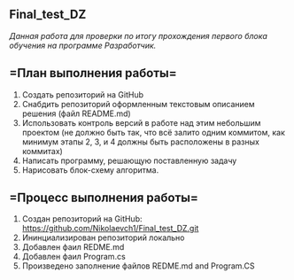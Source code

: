 ## Final_test_DZ
*Данная работа для проверки по итогу прохождения первого блока обучения на программе Разработчик.*

## =План выполнения работы=

1. Создать репозиторий на GitHub
2. Снабдить репозиторий оформленным текстовым описанием решения (файл README.md)
3. Использовать контроль версий в работе над этим небольшим проектом (не должно быть так, что всё залито одним коммитом, как минимум этапы 2, 3, и 4 должны быть расположены в разных коммитах)
4. Написать программу, решающую поставленную задачу
5. Нарисовать блок-схему алгоритма.

## =Процесс выполнения работы=

1. Создан репозиторий на GitHub: https://github.com/Nikolaevch1/Final_test_DZ.git
2. Ининциализирован репозиторий локально
3. Добавлен фаил REDME.md
4. Добавлен фаил Program.cs
5. Произведено заполнение файлов REDME.md and Program.CS
